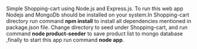 Simple Shopping-cart using Node.js and Express.js.
To run this web app Nodejs and MongoDb should be installed on your system.In Shopping-cart directory run command **npm install** to install all dependencies mentioned in package.json file.
Change directory to seed under Shopping-cart, and run command **node product-seeder** to save product list to mongo database ,finally to start this app run command **node app**.
